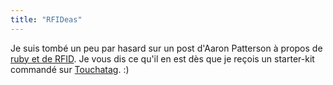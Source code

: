```yaml
---
title: "RFIDeas"
---
```


Je suis tombé un peu par hasard sur un post d'Aaron Patterson à propos de
[ruby et de RFID](http://tenderlovemaking.com/2009/09/19/ruby-and-rfid-tags/).
Je vous dis ce qu'il en est dès que je reçois un starter-kit commandé sur
[Touchatag](http://www.touchatag.com/). :)


